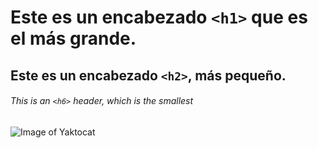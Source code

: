 # Este es un encabezado `<h1>` que es el más grande.

## Este es un encabezado `<h2>`, más pequeño.

###### This is an `<h6>` header, which is the smallest

![Image of Yaktocat](https://octodex.github.com/images/yaktocat.png)
